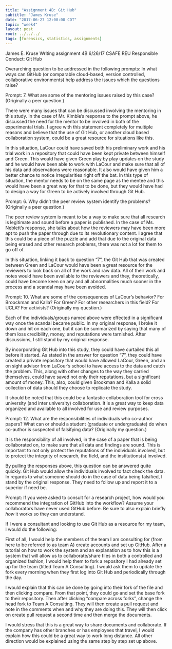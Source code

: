 ```yaml
---
title: "Assignment 4B: Git Hub"
subtitle: "James Kruse"
date: "2017-06-27 12:00:00 CDT"
topic: "week4"
layout: post
root: ../../../
tags: [forensics, statistics, assignments]
---
```


James E. Kruse
Writing assignment 4B
6/26/17
CSAFE REU
Responsible Conduct: Git Hub

Overarching question to be addressed in the following prompts: 
   In what ways can GitHub (or comparable cloud-based, version controlled, collaborative environments) help address the issues which the questions raise?

Prompt: 
7.   What are some of the mentoring issues raised by this case? (Originally a peer question.)


   There were many issues that can be discussed involving the mentoring in this study. In the case of Mr. Kimble’s response to the prompt above, he discussed the need for the mentor to be involved in both of the experimental trials. I agree with this statement completely for multiple reasons and believe that the use of Git Hub, or another cloud based collaboration system, could be a great resource for situations like this. 

   In this situation, LaCour could have saved both his preliminary work and his trial work in a repository that could have been kept private between himself and Green. This would have given Green play by play updates on the study and he would have been able to work with LaCour and make sure that all of his data and observations were reasonable. It also would have given him a better chance to notice irregularities right off the bat. In this type of situation, the mentor needs to be on the same page as the mentee and this would have been a great way for that to be done, but they would have had to design a way for Green to be actively involved through Git Hub. 

Prompt: 
6. Why didn’t the peer review system identify the problems? (Originally a peer question.)

   The peer review system is meant to be a way to make sure that all research is legitimate and sound before a paper is published. In the case of Ms. Neblett’s response, she talks about how the reviewers may have been more apt to push the paper through due to its revolutionary content. I agree that this could be a piece of the puzzle and add that due to the original data being erased and other research problems, there was not a lot for them to go off of. 

   In this situation, linking it back to question “7”, the Git Hub that was created between Green and LaCour would have been a great resource for the reviewers to look back on all of the work and raw data. All of their work and notes would have been available to the reviewers and they, theoretically, could have become keen on any and all abnormalities much sooner in the process and a scandal may have been avoided. 

Prompt: 
10.  What are some of the consequences of LaCour’s behavior? For Broockman and Kalla? For Green? For other researchers in this field? For UCLA? For activists? (Originally my question.)

   Each of the individuals/groups named above were effected in a significant way once the scandal became public. In my original response, I broke it down and hit on each one, but it can be summarized by saying that many of them loss credibility, money, and reputations were tarnished. After discussions, I still stand by my original response. 

   By incorporating Git Hub into this study, they could have curtailed this all before it started. As stated in the answer for question “7”, they could have created a private repository that would have allowed LaCour, Green, and an on sight advisor from LaCour’s school to have access to the data and catch the problem. This, along with other changes to the way they carried themselves, could have saved not only their reputations, but a significant amount of money. This, also, could given Brookman and Kalla a solid collection of data should they choose to replicate the study. 

   It should be noted that this could be a fantastic collaboration tool for cross university (and inter university) collaboration. It is a great way to keep data organized and available to all involved for use and review purposes. 

Prompt: 
12. What are the responsibilities of individuals who co-author papers? What can or should a student (graduate or undergraduate) do when co-author is suspected of falsifying data? (Originally my question.)

   It is the responsibility of all involved, in the case of a paper that is being collaborated on, to make sure that all data and findings are sound. This is important to not only protect the reputations of the individuals involved, but to protect the integrity of research, the field, and the institutions(s) involved.

   By pulling the responses above, this question can be answered quite quickly. Git Hub would allow the individuals involved to fact check the data. In regards to what someone should do in the case of data being falsified, I stand by the original response. They need to follow up and report it to a superior if need be. 
 
Prompt: 
   If you were asked to consult for a research project, how would you recommend the integration of GitHub into the workflow? Assume your collaborators have never used GitHub before. Be sure to also explain briefly *how* it works so they can understand.

   If I were a consultant and looking to use Git Hub as a resource for my team, I would do the following: 
   
   First of all, I would help the members of the team I am consulting for (from here to be referred to as team A) create accounts and set up GitHub. After a tutorial on how to work the system and an explanation as to how this is a system that will allow us to collaborate/share files in both a controlled and organized fashion, I would help them to fork a repository I had already set up for the team (titled Team A Consulting). I would ask them to update the fork every morning when they first log into Git Hub and periodically through the day.
   
   I would explain that this can be done by going into their fork of the file and then clicking compare. From that point, they could go and set the base fork to their repository. Then after clicking “compare across forks”, change the head fork to Team A Consulting. They will then create a pull request and note in the comments when and why they are doing this. They will then click on create pull request a second time and then merge the documents. 
   
   I would stress that this is a great way to share documents and collaborate. If the company has other branches or has employees that travel, I would explain how this could be a great way to work long distance. All other direction would be explained using the same step by step set up above. 






 







 



